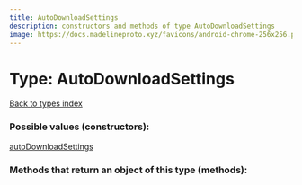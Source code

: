 ```yaml
---
title: AutoDownloadSettings
description: constructors and methods of type AutoDownloadSettings
image: https://docs.madelineproto.xyz/favicons/android-chrome-256x256.png
---
```

# Type: AutoDownloadSettings  
[Back to types index](index.md)



### Possible values (constructors):

[autoDownloadSettings](../constructors/autoDownloadSettings.md)  



### Methods that return an object of this type (methods):



